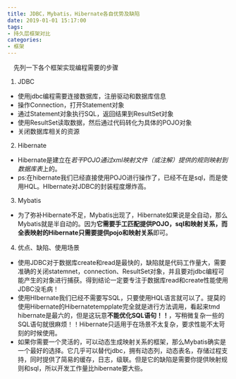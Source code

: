 ```yaml
---
title: JDBC，Mybatis，Hibernate各自优势及缺陷
date: 2019-01-01 15:17:00
tags: 
- 持久层框架对比
categories:
- 框架
---
```

&ensp;&ensp;先列一下各个框架实现编程需要的步骤
1. JDBC   
- 使用jdbc编程需要连接数据库，注册驱动和数据库信息
- 操作Connection，打开Statement对象
- 通过Statement对象执行SQL，返回结果到ResultSet对象
- 使用ResultSet读取数据，然后通过代码转化为具体的POJO对象
- 关闭数据库相关的资源
2. Hibernate   
- Hibernate是建立在*若干POJO通过xml映射文件（或注解）提供的规则映射到数据库表*上的。
- ps:在hibernate我们已经直接使用POJO进行操作了，已经不在是sql，而是使用HQL。HIbernate对JDBC的封装程度爆炸高。
3. Mybatis   
- 为了弥补Hibernate不足，Mybatis出现了，Hibernate如果说是全自动，那么Mybatis就是半自动的。因为**它需要手工匹配提供POJO，sql和映射关系，而全表映射的Hibernate只需要提供pojo和映射关系**即可。
4. 优点、缺陷、使用场景  
- 使用JDBC对于数据库create和read是最快的，缺陷就是代码工作量大，需要准确的关闭statemnet，connection、ResultSet对象，并且要对jdbc编程可能产生的对象进行捕获。得到结论一定要专注于数据库read和create性能使用JDBC没毛病！
- 使用HIbernate我们已经不需要写SQL，只要使用HQL语言就可以了。提莫的使用Hibernate的Hibernatetempplate完全就是进行方法调用，看起来tmd hibernate是最六的，但是这玩意**不能优化SQL语句！！**，写稍微复杂一些的SQL语句就很麻烦！！Hibernate只适用于在场景不太复杂，要求性能不太苛刻的时候使用。
- 如果你需要一个灵活的，可以动态生成映射关系的框架，那么Mybatis确实是一个最好的选择。它几乎可以替代jdbc，拥有动态列，动态表名，存储过程支持，同时提供了简易的缓存，日志，级联。但是它的缺陷是需要你提供映射规则和sql，所以开发工作量比hibernate要大些。